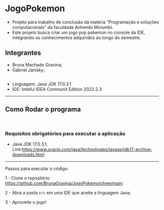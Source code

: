 # JogoPokemon
- Projeto para trabalho de conclusão da matéria "Programação e soluções computacionais" da faculdade Anhembi Morumbi.
- Este projeto busca criar um jogo pvp pokemon no console da IDE, integrando os conhecimentos adquiridos ao longo do semestre.

## Integrantes
- Bruna Machado Gravina;
- Gabriel Janisky;

## 
- Linguagem: Java JDK 17.0.3.1
- IDE: IntelliJ IDEA Communit Edition 2022.2.3

<hr>

## Como Rodar o programa
<br>

### Requisitos obrigatórios para executar a aplicação
- Java JDK 17.0.3.1; Link:https://www.oracle.com/java/technologies/javase/jdk17-archive-downloads.html

<hr>

Passos para executar o código:

1 - Clone o repositório https://github.com/BrunaGravina/JogoPokemon/tree/main;

2 - Abra a pasta `src` em uma IDE que aceite a linguagem Java;

3 - Aproveite o jogo!
